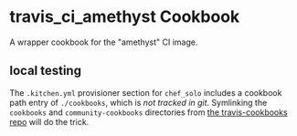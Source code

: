 travis_ci_amethyst Cookbook
=======================

A wrapper cookbook for the "amethyst" CI image.

## local testing

The `.kitchen.yml` provisioner section for `chef_solo` includes a cookbook path
entry of `./cookbooks`, which is *not tracked in git*.  Symlinking the
`cookbooks` and `community-cookbooks` directories from [the travis-cookbooks
repo](https://github.com/travis-ci/travis-cookbooks) will do the trick.
